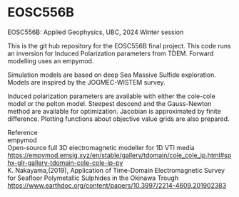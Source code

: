 # EOSC556B
EOSC556B: Applied Geophysics, UBC,  2024 Winter session

This is the git hub repository for the EOSC556B final project.
This code runs an inversion for Induced Polarization parameters from TDEM.
Forward modelling uses an empymod.

Simulation models are based on deep Sea Massive Sulfide exploration.
Models are inspired by the JOGMEC-WISTEM survey.

Induced polarization parameters are available with either the cole-cole model or the pelton model.
Steepest descend and the Gauss-Newton method are available for optimization.
Jacobian is approximated by finite difference.
Plotting functions about objective value grids are also prepared.

Reference  
empymod  
Open-source full 3D electromagnetic modeller for 1D VTI media 
https://empymod.emsig.xyz/en/stable/gallery/tdomain/cole_cole_ip.html#sphx-glr-gallery-tdomain-cole-cole-ip-py   
K. Nakayama,(2019), Application of Time-Domain Electromagnetic Survey for Seafloor Polymetallic Sulphides in the Okinawa Trough  
https://www.earthdoc.org/content/papers/10.3997/2214-4609.201902383


